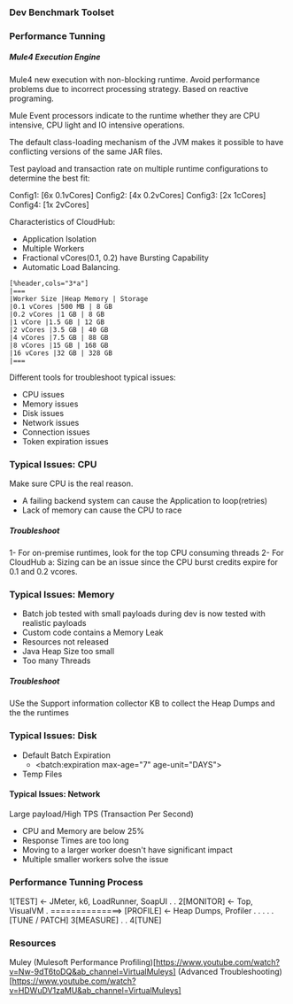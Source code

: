 ### Dev Benchmark Toolset

### Performance Tunning

##### Mule4 Execution Engine
Mule4 new execution with non-blocking runtime. Avoid performance problems due to incorrect processing strategy. Based on reactive programing.

Mule Event processors indicate to the runtime whether they are CPU intensive, CPU light and IO intensive operations.

The default class-loading mechanism of the JVM makes it possible to have conflicting versions of the same JAR files.

 
Test payload and transaction rate on multiple runtime configurations to determine the best fit:

Config1: [6x 0.1vCores]
Config2: [4x 0.2vCores]
Config3: [2x 1cCores]
Config4: [1x 2vCores]

Characteristics of CloudHub: 
- Application Isolation
- Multiple Workers
- Fractional vCores(0.1, 0.2) have Bursting Capability
- Automatic Load Balancing. 

```
[%header,cols="3*a"]
|===
|Worker Size |Heap Memory | Storage
|0.1 vCores |500 MB | 8 GB
|0.2 vCores |1 GB | 8 GB
|1 vCore |1.5 GB | 12 GB
|2 vCores |3.5 GB | 40 GB
|4 vCores |7.5 GB | 88 GB
|8 vCores |15 GB | 168 GB
|16 vCores |32 GB | 328 GB
|===
```

Different tools for troubleshoot typical issues: 
- CPU issues
- Memory issues
- Disk issues
- Network issues
- Connection issues
- Token expiration issues

### Typical Issues: CPU

Make sure CPU is the real reason.
- A failing backend system can cause the Application to loop(retries)
- Lack of memory can cause the CPU to race

##### Troubleshoot
1- For on-premise runtimes, look for the top CPU consuming threads
2- For CloudHub
    a: Sizing can be an issue since the CPU burst credits expire for 0.1 and 0.2 vcores. 

### Typical Issues: Memory

- Batch job tested with small payloads during dev is now tested with realistic payloads
- Custom code contains a Memory Leak
- Resources not released
- Java Heap Size too small
- Too many Threads

##### Troubleshoot
USe the Support information collector KB to collect the Heap Dumps and the the runtimes

### Typical Issues: Disk
- Default Batch Expiration
    - <batch:expiration max-age="7" age-unit="DAYS">
- Temp Files


#### Typical Issues: Network
Large payload/High TPS (Transaction Per Second)
- CPU and Memory are below 25%
- Response Times are too long
- Moving to a larger worker doesn't have significant impact
- Multiple smaller workers solve the issue

### Performance Tunning Process

1[TEST] <- JMeter, k6, LoadRunner, SoapUI
.
.
2[MONITOR] <- Top, VisualVM
.   ==============> [PROFILE] <- Heap Dumps, Profiler
.                    .
.                    .
.                   [TUNE / PATCH]
3[MEASURE]
.
.
4[TUNE]

### Resources
Muley
(Mulesoft Performance Profiling)[https://www.youtube.com/watch?v=Nw-9dT6toDQ&ab_channel=VirtualMuleys]
(Advanced Troubleshooting)[https://www.youtube.com/watch?v=HDWuDV1zaMU&ab_channel=VirtualMuleys]
